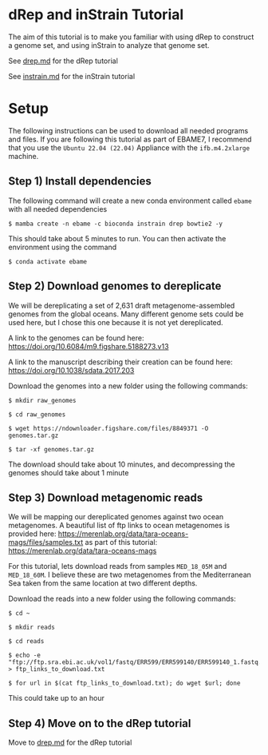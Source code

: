 # dRep and inStrain Tutorial

The aim of this tutorial is to make you familiar with using dRep to construct a genome set, and using inStrain to analyze that genome set.

See [drep.md](drep.md) for the dRep tutorial

See [instrain.md](instrain.md) for the inStrain tutorial

# Setup

The following instructions can be used to download all needed programs and files. If you are following this tutorial as part of EBAME7, I recommend that you use the `Ubuntu 22.04 (22.04)` Appliance with the `ifb.m4.2xlarge` machine.

## Step 1) Install dependencies

The following command will create a new conda environment called `ebame` with all needed dependencies

```
$ mamba create -n ebame -c bioconda instrain drep bowtie2 -y
```

This should take about 5 minutes to run. You can then activate the environment using the command

```
$ conda activate ebame
```

## Step 2) Download genomes to dereplicate

We will be dereplicating a set of 2,631 draft metagenome-assembled genomes from the global oceans. Many different genome sets could be used here, but I chose this one because it is not yet dereplicated.

A link to the genomes can be found here: https://doi.org/10.6084/m9.figshare.5188273.v13

A link to the manuscript describing their creation can be found here: https://doi.org/10.1038/sdata.2017.203

Download the genomes into a new folder using the following commands:

```
$ mkdir raw_genomes

$ cd raw_genomes

$ wget https://ndownloader.figshare.com/files/8849371 -O genomes.tar.gz

$ tar -xf genomes.tar.gz
```

The download should take about 10 minutes, and decompressing the genomes should take about 1 minute

## Step 3) Download metagenomic reads

We will be mapping our dereplicated genomes against two ocean metagenomes. A beautiful list of ftp links to ocean metagenomes is provided here: https://merenlab.org/data/tara-oceans-mags/files/samples.txt as part of this tutorial: https://merenlab.org/data/tara-oceans-mags

For this tutorial, lets download reads from samples `MED_18_05M` and `MED_18_60M`. I believe these are two metagenomes from the Mediterranean Sea taken from the same location at two different depths.

Download the reads into a new folder using the following commands:

```
$ cd ~

$ mkdir reads

$ cd reads

$ echo -e "ftp://ftp.sra.ebi.ac.uk/vol1/fastq/ERR599/ERR599140/ERR599140_1.fastq.gz\nftp://ftp.sra.ebi.ac.uk/vol1/fastq/ERR599/ERR599140/ERR599140_2.fastq.gz\nftp://ftp.sra.ebi.ac.uk/vol1/fastq/ERR599/ERR599092/ERR599092_1.fastq.gz\nftp://ftp.sra.ebi.ac.uk/vol1/fastq/ERR599/ERR599092/ERR599092_2.fastq.gz" > ftp_links_to_download.txt

$ for url in $(cat ftp_links_to_download.txt); do wget $url; done
```

This could take up to an hour

## Step 4) Move on to the dRep tutorial

Move to [drep.md](drep.md) for the dRep tutorial